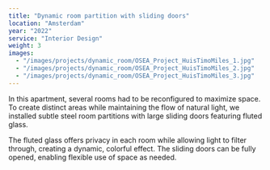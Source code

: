 ```yaml
---
title: "Dynamic room partition with sliding doors"
location: "Amsterdam"
year: "2022"
service: "Interior Design"
weight: 3
images:
  - "/images/projects/dynamic_room/OSEA_Project_HuisTimoMiles_1.jpg"
  - "/images/projects/dynamic_room/OSEA_Project_HuisTimoMiles_2.jpg"
  - "/images/projects/dynamic_room/OSEA_Project_HuisTimoMiles_3.jpg"
---
```


In this apartment, several rooms had to be reconfigured to maximize space. To create distinct areas while maintaining the flow of natural light, we installed subtle steel room partitions with large sliding doors featuring fluted glass. 

The fluted glass offers privacy in each room while allowing light to filter through, creating a dynamic, colorful effect. The sliding doors can be fully opened, enabling flexible use of space as needed.
